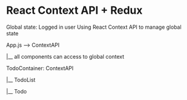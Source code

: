 # React Context API + Redux

Global state: Logged in user
Using React Context API to manage global state

App.js --> ContextAPI

|\_\_ all components can access to global context

TodoContainer: ContextAPI

|\_\_ TodoList

|\_\_ Todo
